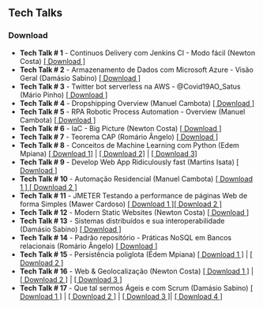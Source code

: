## Tech Talks

### Download
* **Tech Talk # 1** - Continuos Delivery com Jenkins CI - Modo fácil (Newton Costa) <a href="https://drive.google.com/open?id=1E4QgZ2WSWzwRMcmAZLCnt8jcFV9mghjv" target="_blank">[ Download ]</a>
* **Tech Talk # 2** - Armazenamento de Dados com Microsoft Azure - Visão Geral (Damásio Sabino) <a href="https://drive.google.com/open?id=1iRbPPzD7N2gh9qYHPPgsFl-17nsbMU0d" target="_blank">[ Download ]</a>
* **Tech Talk # 3** -  Twitter bot serverless na AWS - @Covid19AO_Satus (Mário Pinho) <a href="https://drive.google.com/open?id=12huLdRWwMobvvIhlN921amUy0E_JPQhM" target="_blank">[ Download ]</a>
* **Tech Talk # 4** -  Dropshipping Overview (Manuel Cambota) <a href="https://drive.google.com/open?id=1PmG7Si_wI5lZ8kVc2l4ec5C24WRscGCf" target="_blank">[ Download ]</a>
* **Tech Talk # 5** -  RPA Robotic Process Automation - Overview (Manuel Cambota) <a href="https://drive.google.com/file/d/1nlL1mQyc9b0b8PHadZM8AO1BpLlhRWZ2/view?usp=sharing" target="_blank">[ Download ]</a>
* **Tech Talk # 6** -  IaC - Big Picture (Newton Costa) <a href="https://drive.google.com/file/d/14ALvhhhDlOtR6ovA1UvPM2T6IaojOyoG/view?usp=sharing" target="_blank">[ Download ]</a>
* **Tech Talk # 7** -  Teorema CAP (Romário Ângelo) <a href="https://drive.google.com/file/d/1_gaiT6cuWMZKshgLyIn4IPO-ovP5QZ5K/view?usp=sharing" target="_blank">[ Download ]</a>
* **Tech Talk # 8** -  Conceitos de Machine Learning com Python (Edem Mpiana) <a href="https://drive.google.com/file/d/1qoEI8pH_qcDmlwYVjTRW25PxAg77HqcC/view?usp=sharing" target="_blank">[ Download 1]</a> | <a href="https://drive.google.com/file/d/1RAevzb7eFK0KmFQcONaPWsHBgfiAZEZ1/view?usp=sharing" target="_blank">[ Download 2]</a> | <a href="https://drive.google.com/file/d/1z-CSnbXCaaN99ChXst8NsG8vHUyUr4Bd/view?usp=sharing" target="_blank">[ Download 3]</a>
* **Tech Talk # 9** - Develop Web App Ridiculously fast (Martins Isata) <a href="https://drive.google.com/file/d/1PsaeUE1MiwSV3dN5jdqbcPiZjXyMf6u6/view?usp=sharing" target="_blank">[ Download ]</a>
* **Tech Talk # 10** - Automação Residencial (Manuel Cambota) <a href="https://drive.google.com/file/d/1rH9L5_CwADV9WGPQ3WdLSDZb_Vd583xj/view?usp=sharing" target="_blank">[ Download 1 ] </a><a href="https://drive.google.com/file/d/1b4FmGDocsApMg10_zJ59OlC1zrY-Na1u/view?usp=sharing" target="_blank">[ Download 2 ]</a>
* **Tech Talk # 11** - JMETER Testando a performance de páginas Web de forma Simples (Mawer Cardoso) <a href="https://drive.google.com/file/d/1gkFOqUadiSgQCjAKaf0w7uXqMgJRD4wd/view?usp=sharing" target="_blank">[ Download 1 ]</a><a href="https://drive.google.com/file/d/1wVuBDvie4xxs_3ICEgYn4LZUn6MljDLL/view?usp=sharing" target="_blank">[ Download 2 ]</a>
* **Tech Talk # 12** - Modern Static Websites (Newton Costa) <a href="" target="_blank">[ Download ]</a>
* **Tech Talk # 13** - Sistemas distribuídos e sua interoperabilidade (Damásio Sabino) <a href="https://drive.google.com/file/d/1gPi9_KLW3KhZI4mQNWWfUBXHf6rsoWkp/view?usp=sharing" target="_blank">[ Download ]</a>
* **Tech Talk # 14** - Padrão repositório - Práticas NoSQL em Bancos relacionais (Romário Ângelo) <a href="https://drive.google.com/file/d/1R6I29vIW-d8si0Q7pgn4ljKzF0rfvvye/view?usp=sharing" target="_blank">[ Download ]</a>
* **Tech Talk # 15** - Persistência poliglota (Édem Mpiana) <a href="https://drive.google.com/file/d/1kwdr3EaplN6mWFwxPC4ZS0Oqhmd3gZ66/view?usp=sharing" target="_blank">[ Download 1 ]</a> | <a href="https://drive.google.com/file/d/1KQcI6SBpIttJqbc7izkhb-xqidsTeoDd/view?usp=sharing" target="_blank">[ Download 2 ]</a>
* **Tech Talk # 16** - Web & Geolocalização (Newton Costa) <a href="https://drive.google.com/file/d/1YgBtFTfs5laIKMXsA2PKrQq7VP1CBJ85/view?usp=sharing" target="_blank">[ Download 1 ]</a> | <a href="https://drive.google.com/file/d/1_cqnDPZsWLRyByI7F5MJ9oEhNtGyiFvL/view?usp=sharing" target="_blank">[ Download 2 ]</a> | <a href="https://drive.google.com/file/d/10Rkj0iw2kQdabB52-ZvQUPzvQ3sBKpTy/view?usp=sharing" target="_blank">[ Download 3 ]</a>
* **Tech Talk # 17** - Que tal sermos Ágeis e com Scrum (Damásio Sabino) <a href="https://drive.google.com/file/d/1PP2Iz-KSWMc3rfX9SAvlahLPy-rjzTw0/view?usp=sharing" target="_blank">[ Download 1 ]</a> | <a href="https://drive.google.com/file/d/1pulAMENXki6baDWanYUzekQdcxiZkwsM/view?usp=sharing" target="_blank">[ Download 2 ]</a> | <a href="https://drive.google.com/file/d/1pX1pglTxvUEHMdohyy_vvlHqKjCfjYa6/view?usp=sharing" target="_blank">[ Download 3 ]</a>| <a href="https://drive.google.com/file/d/13_00UQOm1RK0NaDO6ek8GpgJmKxCdhe6/view?usp=sharing" target="_blank">[ Download 4 ]</a>







